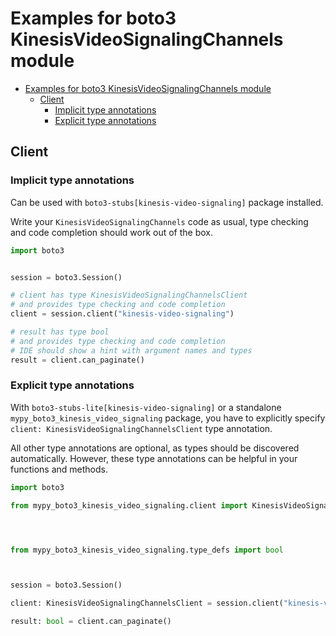 <a id="examples-for-boto3-kinesisvideosignalingchannels-module"></a>

# Examples for boto3 KinesisVideoSignalingChannels module

- [Examples for boto3 KinesisVideoSignalingChannels module](#examples-for-boto3-kinesisvideosignalingchannels-module)
  - [Client](#client)
    - [Implicit type annotations](#implicit-type-annotations)
    - [Explicit type annotations](#explicit-type-annotations)

<a id="client"></a>

## Client

<a id="implicit-type-annotations"></a>

### Implicit type annotations

Can be used with `boto3-stubs[kinesis-video-signaling]` package installed.

Write your `KinesisVideoSignalingChannels` code as usual, type checking and
code completion should work out of the box.

```python
import boto3


session = boto3.Session()

# client has type KinesisVideoSignalingChannelsClient
# and provides type checking and code completion
client = session.client("kinesis-video-signaling")

# result has type bool
# and provides type checking and code completion
# IDE should show a hint with argument names and types
result = client.can_paginate()
```

<a id="explicit-type-annotations"></a>

### Explicit type annotations

With `boto3-stubs-lite[kinesis-video-signaling]` or a standalone
`mypy_boto3_kinesis_video_signaling` package, you have to explicitly specify
`client: KinesisVideoSignalingChannelsClient` type annotation.

All other type annotations are optional, as types should be discovered
automatically. However, these type annotations can be helpful in your functions
and methods.

```python
import boto3

from mypy_boto3_kinesis_video_signaling.client import KinesisVideoSignalingChannelsClient




from mypy_boto3_kinesis_video_signaling.type_defs import bool



session = boto3.Session()

client: KinesisVideoSignalingChannelsClient = session.client("kinesis-video-signaling")

result: bool = client.can_paginate()
```
